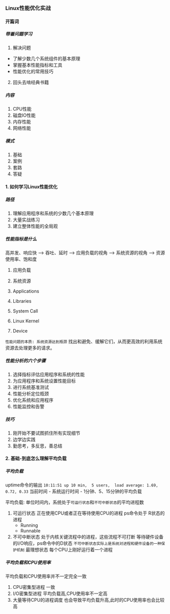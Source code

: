 ### Linux性能优化实战

#### 开篇词

##### 带着问题学习

1. 解决问题
 - 了解少数几个系统组件的基本原理
 - 掌握基本性能指标和工具
 - 性能优化的常用技巧
2. 回头去啃经典书籍

##### 内容
1. CPU性能
2. 磁盘IO性能
3. 内存性能
4. 网络性能
##### 模式
1. 基础
2. 案例
3. 套路
4. 答疑

#### 1. 如何学习Linux性能优化
##### 路径
1. 理解应用程序和系统的少数几个基本原理
2. 大量实战练习
3. 建立整体性能的全局观
##### 性能指标是什么
高并发、响应快 --> 吞吐、延时 --> 应用负载的视角 --> 系统资源的视角 --> 资源使用率、饱和度

1. 应用负载
2. 系统资源

1. Applications
2. Libraries
3. System Call
4. Linux Kernel
5. Device

`性能问题的本质: 系统资源达到瓶颈`
找出和避免、缓解它们，从而更高效的利用系统资源去处理更多的请求。

##### 性能分析的六个步骤
1. 选择指标评估应用程序和系统的性能
2. 为应用程序和系统设置性能目标
3. 进行系统基准测试
4. 性能分析定位瓶颈
5. 优化系统和应用程序
6. 性能监控和告警

##### 技巧
1. 刚开始不要试图抓住所有实现细节
2. 边学边实践
3. 勤思考，多反思，善总结

#### 2. 基础-到底怎么理解平均负载
##### 平均负载
uptime命令的输出
`10:11:51 up 10 min,  5 users,  load average: 1.69, 0.72, 0.33`
当前时间 - 系统运行时间 - 1分钟、5、15分钟的平均负载

平均负载: 单位时间内，系统处于`可运行状态`和`不可中断状态`的平均进程数
1. 可运行状态
   正在使用CPU或者正在等待使用CPU的进程
   ps命令处于 R状态的进程
     - Running
     - Runnable
2. 不可中断状态
   处于内核关键流程中的进程，这些流程不可打断
   等待硬件设备的I/O响应，ps命令中的D状态
   `不可中断状态实际上是系统对进程和硬件设备的一种保护机制`
最理想状态 每个CPU上刚好运行着一个进程
##### 平均负载和CPU使用率
平均负载和CPU使用率并不一定完全一致
1. CPU密集型进程 一致
2. I/O密集型进程 平均负载高,CPU使用率不一定高
3. 大量等待CPU的进程调度 也会导致平均负载升高,此时的CPU使用率也会比较高
   

      










